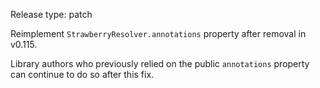 Release type: patch

Reimplement `StrawberryResolver.annotations` property after removal in v0.115.

Library authors who previously relied on the public `annotations` property
can continue to do so after this fix.
